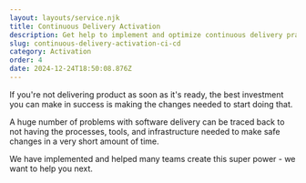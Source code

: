 ```yaml
---
layout: layouts/service.njk
title: Continuous Delivery Activation
description: Get help to implement and optimize continuous delivery practices.
slug: continuous-delivery-activation-ci-cd
category: Activation
order: 4
date: 2024-12-24T18:50:08.876Z
---
```

If you're not delivering product as soon as it's ready, the best investment you can make in success is making the changes needed to start doing that.

A huge number of problems with software delivery can be traced back to not having the processes, tools, and infrastructure needed to make safe changes in a very short amount of time.

We have implemented and helped many teams create this super power - we want to help you next.
